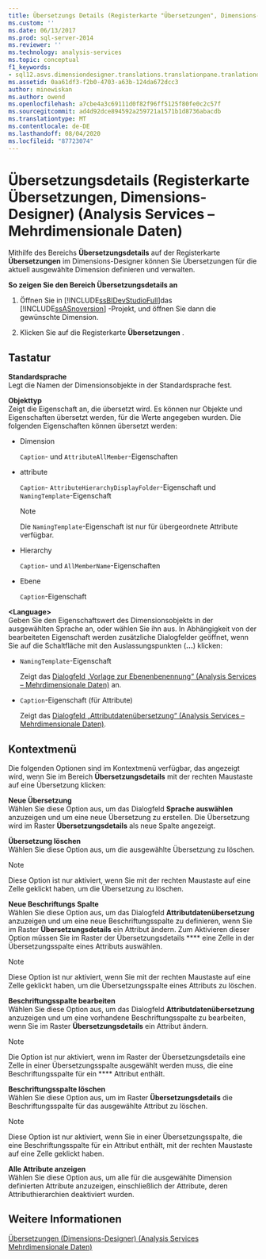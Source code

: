 ```yaml
---
title: Übersetzungs Details (Registerkarte "Übersetzungen", Dimensions-Designer) (Analysis Services-Mehrdimensionale Daten) | Microsoft-Dokumentation
ms.custom: ''
ms.date: 06/13/2017
ms.prod: sql-server-2014
ms.reviewer: ''
ms.technology: analysis-services
ms.topic: conceptual
f1_keywords:
- sql12.asvs.dimensiondesigner.translations.translationpane.tranlationdetails.f1
ms.assetid: 0aa61df3-f2b0-4703-a63b-124da672dcc3
author: minewiskan
ms.author: owend
ms.openlocfilehash: a7cbe4a3c69111d0f82f96ff5125f80fe0c2c57f
ms.sourcegitcommit: ad4d92dce894592a259721a1571b1d8736abacdb
ms.translationtype: MT
ms.contentlocale: de-DE
ms.lasthandoff: 08/04/2020
ms.locfileid: "87723074"
---
```

# <a name="translation-details-translations-tab-dimension-designer-analysis-services---multidimensional-data"></a>Übersetzungsdetails (Registerkarte Übersetzungen, Dimensions-Designer) (Analysis Services – Mehrdimensionale Daten)
  Mithilfe des Bereichs **Übersetzungsdetails** auf der Registerkarte **Übersetzungen** im Dimensions-Designer können Sie Übersetzungen für die aktuell ausgewählte Dimension definieren und verwalten.  
  
 **So zeigen Sie den Bereich Übersetzungsdetails an**  
  
1.  Öffnen Sie in [!INCLUDE[ssBIDevStudioFull](../includes/ssbidevstudiofull-md.md)]das [!INCLUDE[ssASnoversion](../includes/ssasnoversion-md.md)] -Projekt, und öffnen Sie dann die gewünschte Dimension.  
  
2.  Klicken Sie auf die Registerkarte **Übersetzungen** .  
  
## <a name="options"></a>Tastatur  
 **Standardsprache**  
 Legt die Namen der Dimensionsobjekte in der Standardsprache fest.  
  
 **Objekttyp**  
 Zeigt die Eigenschaft an, die übersetzt wird. Es können nur Objekte und Eigenschaften übersetzt werden, für die Werte angegeben wurden. Die folgenden Eigenschaften können übersetzt werden:  
  
-   Dimension  
  
     `Caption`- und `AttributeAllMember`-Eigenschaften  
  
-   attribute  
  
     `Caption`- `AttributeHierarchyDisplayFolder`-Eigenschaft und `NamingTemplate`-Eigenschaft  
  
    > [!NOTE]  
    >  Die `NamingTemplate`-Eigenschaft ist nur für übergeordnete Attribute verfügbar.  
  
-   Hierarchy  
  
     `Caption`- und `AllMemberName`-Eigenschaften  
  
-   Ebene  
  
     `Caption`-Eigenschaft  
  
 **\<Language>**  
 Geben Sie den Eigenschaftswert des Dimensionsobjekts in der ausgewählten Sprache an, oder wählen Sie ihn aus. In Abhängigkeit von der bearbeiteten Eigenschaft werden zusätzliche Dialogfelder geöffnet, wenn Sie auf die Schaltfläche mit den Auslassungspunkten (**...**) klicken:  
  
-   `NamingTemplate`-Eigenschaft  
  
     Zeigt das [Dialogfeld „Vorlage zur Ebenenbenennung“ &#40;Analysis Services – Mehrdimensionale Daten&#41;](level-naming-template-dialog-box-analysis-services-multidimensional-data.md) an.  
  
-   `Caption`-Eigenschaft (für Attribute)  
  
     Zeigt das [Dialogfeld „Attributdatenübersetzung“ &#40;Analysis Services – Mehrdimensionale Daten&#41;](attribute-data-translation-dialog-box-analysis-services-multidimensional-data.md).  
  
## <a name="shortcut-menu"></a>Kontextmenü  
 Die folgenden Optionen sind im Kontextmenü verfügbar, das angezeigt wird, wenn Sie im Bereich **Übersetzungsdetails** mit der rechten Maustaste auf eine Übersetzung klicken:  
  
 **Neue Übersetzung**  
 Wählen Sie diese Option aus, um das Dialogfeld **Sprache auswählen** anzuzeigen und um eine neue Übersetzung zu erstellen. Die Übersetzung wird im Raster **Übersetzungsdetails** als neue Spalte angezeigt.  
  
 **Übersetzung löschen**  
 Wählen Sie diese Option aus, um die ausgewählte Übersetzung zu löschen.  
  
> [!NOTE]  
>  Diese Option ist nur aktiviert, wenn Sie mit der rechten Maustaste auf eine Zelle geklickt haben, um die Übersetzung zu löschen.  
  
 **Neue Beschriftungs Spalte**  
 Wählen Sie diese Option aus, um das Dialogfeld **Attributdatenübersetzung** anzuzeigen und um eine neue Beschriftungsspalte zu definieren, wenn Sie im Raster **Übersetzungsdetails** ein Attribut ändern. Zum Aktivieren dieser Option müssen Sie im Raster der Übersetzungsdetails **** eine Zelle in der Übersetzungsspalte eines Attributs auswählen.  
  
> [!NOTE]  
>  Diese Option ist nur aktiviert, wenn Sie mit der rechten Maustaste auf eine Zelle geklickt haben, um die Übersetzungsspalte eines Attributs zu löschen.  
  
 **Beschriftungsspalte bearbeiten**  
 Wählen Sie diese Option aus, um das Dialogfeld **Attributdatenübersetzung** anzuzeigen und um eine vorhandene Beschriftungsspalte zu bearbeiten, wenn Sie im Raster **Übersetzungsdetails** ein Attribut ändern.  
  
> [!NOTE]  
>   Die Option ist nur aktiviert, wenn im Raster der Übersetzungsdetails eine Zelle in einer Übersetzungsspalte ausgewählt werden muss, die eine Beschriftungsspalte für ein **** Attribut enthält.  
  
 **Beschriftungsspalte löschen**  
 Wählen Sie diese Option aus, um im Raster **Übersetzungsdetails** die Beschriftungsspalte für das ausgewählte Attribut zu löschen.  
  
> [!NOTE]  
>  Diese Option ist nur aktiviert, wenn Sie in einer Übersetzungsspalte, die eine Beschriftungsspalte für ein Attribut enthält, mit der rechten Maustaste auf eine Zelle geklickt haben.  
  
 **Alle Attribute anzeigen**  
 Wählen Sie diese Option aus, um alle für die ausgewählte Dimension definierten Attribute anzuzeigen, einschließlich der Attribute, deren Attributhierarchien deaktiviert wurden.  
  
## <a name="see-also"></a>Weitere Informationen  
 [Übersetzungen &#40;Dimensions-Designer&#41; &#40;Analysis Services Mehrdimensionale Daten&#41;](translations-dimension-designer-analysis-services-multidimensional-data.md)  
  
  
